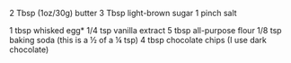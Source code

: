 2 Tbsp (1oz/30g) butter
3 Tbsp light-brown sugar
1 pinch salt

1 tbsp whisked egg*
1/4 tsp vanilla extract
5 tbsp all-purpose flour
1/8 tsp baking soda (this is a ½ of a ¼ tsp)
4 tbsp chocolate chips (I use dark chocolate) 


